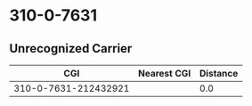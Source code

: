 # 310-0-7631
## Unrecognized Carrier


| CGI | Nearest CGI | Distance |
|-----|-------------|----------|
| 310-0-7631-212432921 |  | 0.0 |
